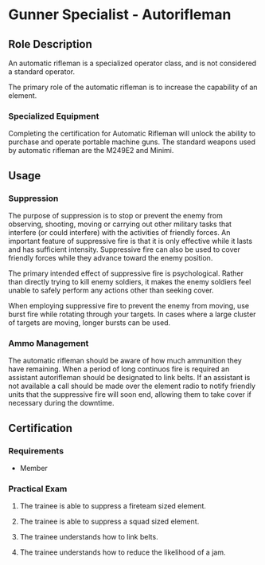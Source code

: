 # Gunner Specialist - Autorifleman

## Role Description

An automatic rifleman is a specialized operator class, and is not considered a standard operator.

The primary role of the automatic rifleman is to increase the capability of an element.

### Specialized Equipment

Completing the certification for Automatic Rifleman will unlock the ability to purchase and operate portable machine guns. The standard weapons used by automatic rifleman are the M249E2 and Minimi.

## Usage

### Suppression

The purpose of suppression is to stop or prevent the enemy from observing, shooting, moving or carrying out other military tasks that interfere (or could interfere) with the activities of friendly forces. An important feature of suppressive fire is that it is only effective while it lasts and has sufficient intensity. Suppressive fire can also be used to cover friendly forces while they advance toward the enemy position.

The primary intended effect of suppressive fire is psychological. Rather than directly trying to kill enemy soldiers, it makes the enemy soldiers feel unable to safely perform any actions other than seeking cover.

When employing suppressive fire to prevent the enemy from moving, use burst fire while rotating through your targets. In cases where a large cluster of targets are moving, longer bursts can be used.

### Ammo Management

The automatic rifleman should be aware of how much ammunition they have remaining. When a period of long continuos fire is required an assistant autorifleman should be designated to link belts. If an assistant is not available a call should be made over the element radio to notify friendly units that the suppressive fire will soon end, allowing them to take cover if necessary during the downtime.


## Certification

### Requirements

- Member

### Practical Exam

1. The trainee is able to suppress a fireteam sized element.

2. The trainee is able to suppress a squad sized element.

3. The trainee understands how to link belts.

4. The trainee understands how to reduce the likelihood of a jam.

